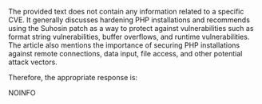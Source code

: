 The provided text does not contain any information related to a specific CVE. It generally discusses hardening PHP installations and recommends using the Suhosin patch as a way to protect against vulnerabilities such as format string vulnerabilities, buffer overflows, and runtime vulnerabilities. The article also mentions the importance of securing PHP installations against remote connections, data input, file access, and other potential attack vectors.

Therefore, the appropriate response is:

NOINFO